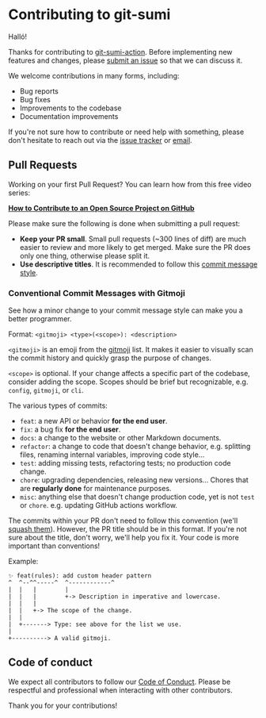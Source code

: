 # Contributing to git-sumi

Halló!

Thanks for contributing to [git-sumi-action](https://github.com/welpo/git-sumi-action). Before implementing new features and changes, please [submit an issue](https://github.com/welpo/git-sumi-action/issues/new) so that we can discuss it.

We welcome contributions in many forms, including:

- Bug reports
- Bug fixes
- Improvements to the codebase
- Documentation improvements

If you're not sure how to contribute or need help with something, please don't hesitate to reach out via the [issue tracker](https://github.com/welpo/git-sumi-action/issues) or [email](mailto:osc@osc.garden?subject=[GitHub]%20git-sumi-action).

## Pull Requests

Working on your first Pull Request? You can learn how from this free video series:

[**How to Contribute to an Open Source Project on GitHub**](https://egghead.io/courses/how-to-contribute-to-an-open-source-project-on-github)

Please make sure the following is done when submitting a pull request:

- **Keep your PR small**. Small pull requests (~300 lines of diff) are much easier to review and more likely to get merged. Make sure the PR does only one thing, otherwise please split it.
- **Use descriptive titles**. It is recommended to follow this [commit message style](#conventional-commit-messages).

### Conventional Commit Messages with Gitmoji

See how a minor change to your commit message style can make you a better programmer.

Format: `<gitmoji> <type>(<scope>): <description>`

`<gitmoji>` is an emoji from the [gitmoji](https://gitmoji.dev/) list. It makes it easier to visually scan the commit history and quickly grasp the purpose of changes.

`<scope>` is optional. If your change affects a specific part of the codebase, consider adding the scope. Scopes should be brief but recognizable, e.g. `config`, `gitmoji`, or `cli`.

The various types of commits:

- `feat`: a new API or behavior **for the end user**.
- `fix`: a bug fix **for the end user**.
- `docs`: a change to the website or other Markdown documents.
- `refactor`: a change to code that doesn't change behavior, e.g. splitting files, renaming internal variables, improving code style…
- `test`: adding missing tests, refactoring tests; no production code change.
- `chore`: upgrading dependencies, releasing new versions… Chores that are **regularly done** for maintenance purposes.
- `misc`: anything else that doesn't change production code, yet is not `test` or `chore`. e.g. updating GitHub actions workflow.

The commits within your PR don't need to follow this convention (we'll [squash them](https://docs.github.com/en/repositories/configuring-branches-and-merges-in-your-repository/configuring-pull-request-merges/configuring-commit-squashing-for-pull-requests)). However, the PR title should be in this format. If you're not sure about the title, don't worry, we'll help you fix it. Your code is more important than conventions!

Example:

```
✨ feat(rules): add custom header pattern
^  ^--^^-----^  ^------------^
|  |   |        |
|  |   |        +-> Description in imperative and lowercase.
|  |   |
|  |   +-> The scope of the change.
|  |
|  +-------> Type: see above for the list we use.
|
+----------> A valid gitmoji.
```

## Code of conduct

We expect all contributors to follow our [Code of Conduct](./CODE_OF_CONDUCT.md). Please be respectful and professional when interacting with other contributors.

Thank you for your contributions!
